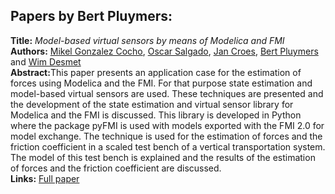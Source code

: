 <h2>Papers by Bert Pluymers:</h2>
<p>
<b>Title:</b> <i> Model-based virtual sensors by means of Modelica and FMI </i> <br />
<b>Authors:</b> <a href="../authors/author_88.html">Mikel Gonzalez Cocho</a>, <a href="../authors/author_233.html">Oscar Salgado</a>, <a href="../authors/author_50.html">Jan Croes</a>, <a href="../authors/author_218.html">Bert Pluymers</a> and <a href="../authors/author_58.html">Wim Desmet</a><br />
<b>Abstract:</b>This paper presents an application case for the estimation of forces using  Modelica and the FMI. For that purpose state estimation and model-based virtual sensors are used. These techniques are presented and the development of the state estimation and virtual sensor library for Modelica and the FMI is discussed. This library is developed in Python where the package pyFMI is used with models exported with the FMI 2.0 for model exchange. The technique is used for the estimation of forces and the friction coefficient in a scaled test bench of a vertical transportation system. The model of this test bench is explained and the results of the estimation of forces and the friction coefficient are discussed.<br />
<b>Links:</b> <a href="../submissions/ecp17132337_GonzalezcochoSalgadoCroesPluymersDesmet.pdf">Full paper</a></p>